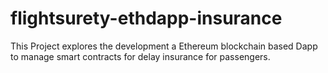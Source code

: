 # flightsurety-ethdapp-insurance
This Project explores the development a Ethereum blockchain based Dapp to manage smart contracts for delay insurance for passengers. 
